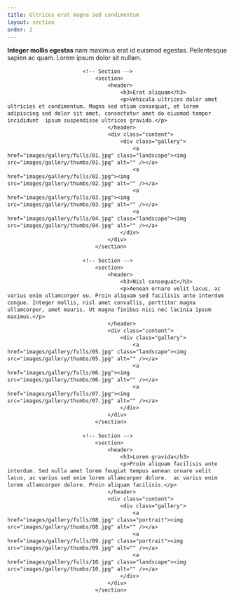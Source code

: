 ```yaml
---
title: Ultrices erat magna sed condimentum
layout: section
order: 2
---
```


<p><strong>Integer mollis egestas</strong> nam maximus erat id euismod egestas. Pellentesque sapien ac quam. Lorem ipsum dolor sit nullam.</p>

							<!-- Section -->
								<section>
									<header>
										<h3>Erat aliquam</h3>
										<p>Vehicula ultrices dolor amet ultricies et condimentum. Magna sed etiam consequat, et lorem adipiscing sed dolor sit amet, consectetur amet do eiusmod tempor incididunt  ipsum suspendisse ultrices gravida.</p>
									</header>
									<div class="content">
										<div class="gallery">
											<a href="images/gallery/fulls/01.jpg" class="landscape"><img src="images/gallery/thumbs/01.jpg" alt="" /></a>
											<a href="images/gallery/fulls/02.jpg"><img src="images/gallery/thumbs/02.jpg" alt="" /></a>
											<a href="images/gallery/fulls/03.jpg"><img src="images/gallery/thumbs/03.jpg" alt="" /></a>
											<a href="images/gallery/fulls/04.jpg" class="landscape"><img src="images/gallery/thumbs/04.jpg" alt="" /></a>
										</div>
									</div>
								</section>

							<!-- Section -->
								<section>
									<header>
										<h3>Nisl consequat</h3>
										<p>Aenean ornare velit lacus, ac varius enim ullamcorper eu. Proin aliquam sed facilisis ante interdum congue. Integer mollis, nisl amet convallis, porttitor magna ullamcorper, amet mauris. Ut magna finibus nisi nec lacinia ipsum maximus.</p>
									</header>
									<div class="content">
										<div class="gallery">
											<a href="images/gallery/fulls/05.jpg" class="landscape"><img src="images/gallery/thumbs/05.jpg" alt="" /></a>
											<a href="images/gallery/fulls/06.jpg"><img src="images/gallery/thumbs/06.jpg" alt="" /></a>
											<a href="images/gallery/fulls/07.jpg"><img src="images/gallery/thumbs/07.jpg" alt="" /></a>
										</div>
									</div>
								</section>

							<!-- Section -->
								<section>
									<header>
										<h3>Lorem gravida</h3>
										<p>Proin aliquam facilisis ante interdum. Sed nulla amet lorem feugiat tempus aenean ornare velit lacus, ac varius sed enim lorem ullamcorper dolore.  ac varius enim lorem ullamcorper dolore. Proin aliquam facilisis.</p>
									</header>
									<div class="content">
										<div class="gallery">
											<a href="images/gallery/fulls/08.jpg" class="portrait"><img src="images/gallery/thumbs/08.jpg" alt="" /></a>
											<a href="images/gallery/fulls/09.jpg" class="portrait"><img src="images/gallery/thumbs/09.jpg" alt="" /></a>
											<a href="images/gallery/fulls/10.jpg" class="landscape"><img src="images/gallery/thumbs/10.jpg" alt="" /></a>
										</div>
									</div>
								</section>
